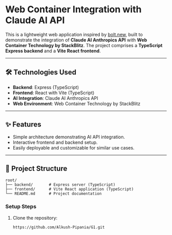 # Web Container Integration with Claude AI API

This is a lightweight web application inspired by [bolt.new](https://bolt.new), built to demonstrate the integration of **Claude AI Anthropics API** with **Web Container Technology by StackBlitz**. The project comprises a **TypeScript Express backend** and a **Vite React frontend**.

---

## 🛠️ Technologies Used
- **Backend**: Express (TypeScript)
- **Frontend**: React with Vite (TypeScript)
- **AI Integration**: Claude AI Anthropics API
- **Web Environment**: Web Container Technology by StackBlitz

---

## ✨ Features
- Simple architecture demonstrating AI API integration.
- Interactive frontend and backend setup.
- Easily deployable and customizable for similar use cases.

---

## 📂 Project Structure
```plaintext
root/
├── backend/       # Express server (TypeScript)
├── frontend/      # Vite React application (TypeScript)
└── README.md      # Project documentation
```


### Setup Steps
1. Clone the repository:
   ```bash
   https://github.com/Alkush-Pipania/G1.git
   ```
